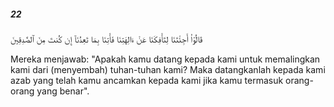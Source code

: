 ##### 22

<span class="ayah">قَالُوٓا۟ أَجِئْتَنَا لِتَأْفِكَنَا عَنْ ءَالِهَتِنَا فَأْتِنَا بِمَا تَعِدُنَآ إِن كُنتَ مِنَ ٱلصَّٰدِقِينَ</span>

<span class="ayah_translation">Mereka menjawab: "Apakah kamu datang kepada kami untuk memalingkan kami dari (menyembah) tuhan-tuhan kami? Maka datangkanlah kepada kami azab yang telah kamu ancamkan kepada kami jika kamu termasuk orang-orang yang benar".</span>
